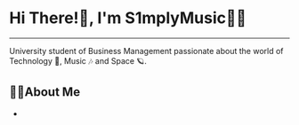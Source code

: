 # Hi There!👋, I'm S1mplyMusic👨‍🚀
___
University student of Business Management passionate about the world of Technology 🤖, Music 🎶  and Space 🪐.

## 🙋‍♂️About Me

-
